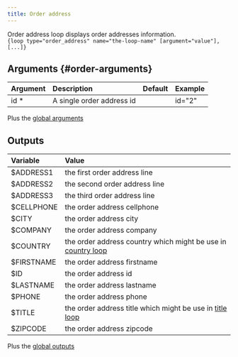 ```yaml
---
title: Order address
---
```


Order address loop displays order addresses information.   
`{loop type="order_address" name="the-loop-name" [argument="value"], [...]}`

## Arguments {#order-arguments}

| Argument | Description                | Default | Example |
|----------|:---------------------------|:-------:|:--------|
| id *     | A single order address id  |         | id="2"  |

Plus the [global arguments](./global_arguments) 

## Outputs

| Variable   | Value                                                                     |
|:-----------|:--------------------------------------------------------------------------|
| $ADDRESS1  | the first order address line                                              | 
| $ADDRESS2  | the second order address line                                             |
| $ADDRESS3  | the third order address line                                              |
| $CELLPHONE | the order address cellphone                                               |
| $CITY      | the order address city                                                    |
| $COMPANY   | the order address company                                                 |
| $COUNTRY   | the order address country which might be use in [country loop](./Country) |
| $FIRSTNAME | the order address firstname                                               |
| $ID        | the order address id                                                      |
| $LASTNAME  | the order address lastname                                                |
| $PHONE     | the order address phone                                                   |
| $TITLE     | the order address title which might be use in [title loop](./Title)       |
| $ZIPCODE   | the order address zipcode                                                 |


Plus the [global outputs](./global_arguments)
